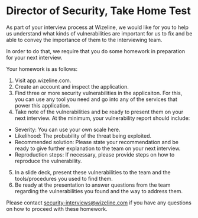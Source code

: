 Director of Security, Take Home Test
===================

As part of your interview process at Wizeline, we would like for you to help us understand what kinds of vulnerabilities are important for us to fix and be able to convey the importance of them to the interviewing team. 

In order to do that, we require that you do some homework in preparation for your next interview.

Your homework is as follows:
1. Visit app.wizeline.com.
2. Create an account and inspect the application.
3. Find three or more security vulnerabilities in the applicaiton. For this, you can use any tool you need and go into any of the services that power this application.
4. Take note of the vulnerabilities and be ready to present them on your next interview. At the minimum, your vulnerability report should include: 
  * Severity: You can use your own scale here.
  * Likelihood: The probability of the threat being exploited.
  * Recommended solution: Please state your recommendation and be ready to give further explanation to the team on your next interview.
  * Reproduction steps: If necessary, please provide steps on how to reproduce the vulnerability.
5. In a slide deck, present these vulnerabilities to the team and the tools/procedures you used to find them.
6. Be ready at the presentation to answer questions from the team regarding the vulnerabilities you found and the way to address them. 

Please contact security-interviews@wizeline.com if you have any questions on how to proceed with these homework.
